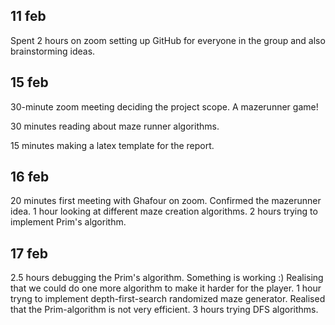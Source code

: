 ## 11 feb
Spent 2 hours on zoom setting up GitHub for everyone in the group and also brainstorming ideas.


## 15 feb
30-minute zoom meeting deciding the project scope. A mazerunner game!

30 minutes reading about maze runner algorithms.

15 minutes making a latex template for the report.


## 16 feb
20 minutes first meeting with Ghafour on zoom. Confirmed the mazerunner idea.
1 hour looking at different maze creation algorithms.
2 hours trying to implement Prim's algorithm.

## 17 feb
2.5 hours debugging the Prim's algorithm. Something is working :) Realising that we could do one more algorithm to make it harder for the player. 
1 hour tryng to implement depth-first-search randomized maze generator. Realised that the Prim-algorithm is not very efficient. 
3 hours trying DFS algorithms.  
